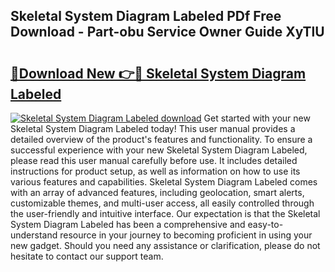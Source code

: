 ## Skeletal System Diagram Labeled PDf Free Download - Part-obu Service Owner Guide XyTlU

# <h2><a href="http://dfj99fy.blite.top/?on=Skeletal+System+Diagram+Labeled">🔗Download New 👉🔴 Skeletal System Diagram Labeled</a></h2>

[![Skeletal System Diagram Labeled download](https://i.imgur.com/lujVjoI.png)](http://dfj99fy.blite.top/?on=Skeletal+System+Diagram+Labeled)
Get started with your new Skeletal System Diagram Labeled today! This user manual provides a detailed overview of the product's features and functionality. To ensure a successful experience with your new Skeletal System Diagram Labeled, please read this user manual carefully before use. It includes detailed instructions for product setup, as well as information on how to use its various features and capabilities. Skeletal System Diagram Labeled comes with an array of advanced features, including geolocation, smart alerts, customizable themes, and multi-user access, all easily controlled through the user-friendly and intuitive interface. Our expectation is that the Skeletal System Diagram Labeled has been a comprehensive and easy-to-understand resource in your journey to becoming proficient in using your new gadget. Should you need any assistance or clarification, please do not hesitate to contact our support team.
